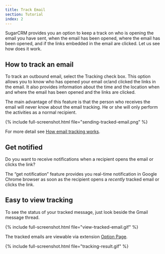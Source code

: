 ```yaml
---
title: Track Email
section: Tutorial
index: 2
---
```


SugarCRM provides you an option to keep a track on who is opening the email you have sent, when the email has been opened, where the email has been opened, and if the links embedded in the email are clicked. Let us see how does it work.

## How to track an email

To track an outbound email, select the Tracking check box. This option allows you to know who has opened your email or/and clicked the links in the email. It also provides information about the time and the location when and where the email has been opened and the links are clicked. 

The main advantage of this feature is that the person who receives the email will never know about the email tracking. He or she will only perform the activities as a normal recipient.

{% include full-screenshot.html file="sending-tracked-email.png" %}
<br/>

For more detail see [How email tracking works](how-email-tracking-work.html). 

## Get notified

Do you want to receive notifications when a recipient opens the email or clicks the link? 

The “get notification” feature provides you real-time notification in Google Chrome browser as soon as the recipient opens a *recently* tracked email or clicks the link.

## Easy to view tracking

To see the status of your tracked message, just look beside the Gmail message thread.

{% include full-screenshot.html file="view-tracked-email.gif" %}
<br/>

The tracked emails are viewable via extension [Option Page](chrome-extension://ldikiokclnbceabnlbkabmcacpiednop/option-page.html).


{% include full-screenshot.html file="tracking-result.gif" %}


